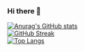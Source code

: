 ### Hi there 👋
[![Anurag's GitHub stats](https://github-readme-stats.vercel.app/api?username=akazantzidis&count_private=true&show_icons=true&theme=onedark&hide=stars,issues,prs,contribs)](https://github.com/anuraghazra/github-readme-stats)  
[![GitHub Streak](https://github-readme-streak-stats.herokuapp.com?user=akazantzidis&theme=monokai)](https://git.io/streak-stats)  
[![Top Langs](https://github-readme-stats.vercel.app/api/top-langs/?username=akazantzidis)](https://github.com/anuraghazra/github-readme-stats)
<!--
**akazantzidis/akazantzidis** is a ✨ _special_ ✨ repository because its `README.md` (this file) appears on your GitHub profile.

Here are some ideas to get you started:

- 🔭 I’m currently working on ...
- 🌱 I’m currently learning ...
- 👯 I’m looking to collaborate on ...
- 🤔 I’m looking for help with ...
- 💬 Ask me about ...
- 📫 How to reach me: ...
- 😄 Pronouns: ...
- ⚡ Fun fact: ...
-->
